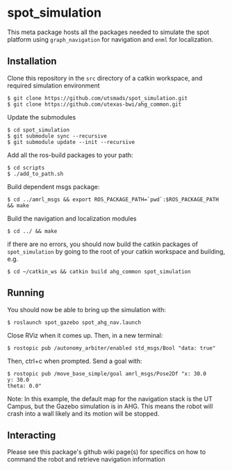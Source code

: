 # spot_simulation

This meta package hosts all the packages needed to simulate the spot platform using `graph_navigation` for navigation and `enml` for localization.

## Installation

Clone this repository in the `src` directory of a catkin workspace, and required simulation environment

    $ git clone https://github.com/utsmads/spot_simulation.git
    $ git clone https://github.com/utexas-bwi/ahg_common.git

Update the submodules

    $ cd spot_simulation
    $ git submodule sync --recursive
    $ git submodule update --init --recursive

Add all the ros-build packages to your path:

    $ cd scripts
    $ ./add_to_path.sh
    
Build dependent msgs package:

    $ cd ../amrl_msgs && export ROS_PACKAGE_PATH=`pwd`:$ROS_PACKAGE_PATH && make

Build the navigation and localization modules

    $ cd ../ && make

if there are no errors, you should now build the catkin packages of `spot_simulation` by going to the root of your catkin workspace and building, e.g.

    $ cd ~/catkin_ws && catkin build ahg_common spot_simulation

## Running

You should now be able to bring up the simulation with:

    $ roslaunch spot_gazebo spot_ahg_nav.launch
    
Close RViz when it comes up. Then, in a new terminal:

    $ rostopic pub /autonomy_arbiter/enabled std_msgs/Bool "data: true"
   
Then, ctrl+c when prompted. Send a goal with: 

    $ rostopic pub /move_base_simple/goal amrl_msgs/Pose2Df "x: 30.0 
    y: 30.0
    theta: 0.0"
    
Note: In this example, the default map for the navigation stack is the UT Campus, but the Gazebo simulation is in AHG. This means the robot will crash into a wall likely and its motion will be stopped.

## Interacting
Please see this package's github wiki page(s) for specifics on how to command the robot and retrieve navigation information
